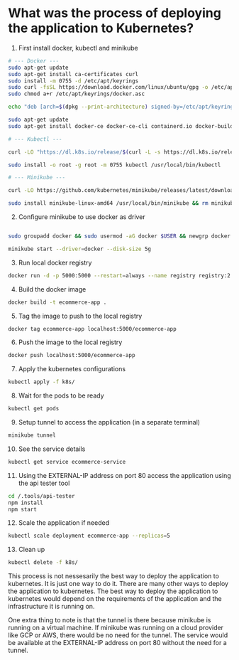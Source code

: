 # What was the process of deploying the application to Kubernetes?

1. First install docker, kubectl and minikube

```sh
# --- Docker ---
sudo apt-get update
sudo apt-get install ca-certificates curl
sudo install -m 0755 -d /etc/apt/keyrings
sudo curl -fsSL https://download.docker.com/linux/ubuntu/gpg -o /etc/apt/keyrings/docker.asc
sudo chmod a+r /etc/apt/keyrings/docker.asc

echo "deb [arch=$(dpkg --print-architecture) signed-by=/etc/apt/keyrings/docker.asc] https://download.docker.com/linux/ubuntu \ $(. /etc/os-release && echo "${UBUNTU_CODENAME:-$VERSION_CODENAME}") stable" | sudo tee /etc/apt/sources.list.d/docker.list > /dev/null

sudo apt-get update
sudo apt-get install docker-ce docker-ce-cli containerd.io docker-buildx-plugin docker-compose-plugin

# --- Kubectl ---

curl -LO "https://dl.k8s.io/release/$(curl -L -s https://dl.k8s.io/release/stable.txt)/bin/linux/amd64/kubectl"

sudo install -o root -g root -m 0755 kubectl /usr/local/bin/kubectl

# --- Minikube ---

curl -LO https://github.com/kubernetes/minikube/releases/latest/download/minikube-linux-amd64

sudo install minikube-linux-amd64 /usr/local/bin/minikube && rm minikube-linux-amd64
```

2. Configure minikube to use docker as driver

```sh

sudo groupadd docker && sudo usermod -aG docker $USER && newgrp docker

minikube start --driver=docker --disk-size 5g
```

3. Run local docker registry

```sh
docker run -d -p 5000:5000 --restart=always --name registry registry:2
```

4. Build the docker image

```sh
docker build -t ecommerce-app .
```

5. Tag the image to push to the local registry

```sh
docker tag ecommerce-app localhost:5000/ecommerce-app
```

6. Push the image to the local registry

```sh
docker push localhost:5000/ecommerce-app
```

7. Apply the kubernetes configurations

```sh
kubectl apply -f k8s/
```

8. Wait for the pods to be ready

```sh
kubectl get pods
```

9. Setup tunnel to access the application (in a separate terminal)

```sh
minikube tunnel
```

10. See the service details

```sh
kubectl get service ecommerce-service
```

11. Using the EXTERNAL-IP address on port 80 access the application using the api tester tool

```sh
cd /.tools/api-tester
npm install
npm start
```

12. Scale the application if needed

```sh
kubectl scale deployment ecommerce-app --replicas=5
```

13. Clean up

```sh
kubectl delete -f k8s/
```

This process is not nessesarily the best way to deploy the application to kubernetes. It is just one way to do it. There are many other ways to deploy the application to kubernetes. The best way to deploy the application to kubernetes would depend on the requirements of the application and the infrastructure it is running on.

One extra thing to note is that the tunnel is there because minikube is running on a virtual machine. If minikube was running on a cloud provider like GCP or AWS, there would be no need for the tunnel. The service would be available at the EXTERNAL-IP address on port 80 without the need for a tunnel.
